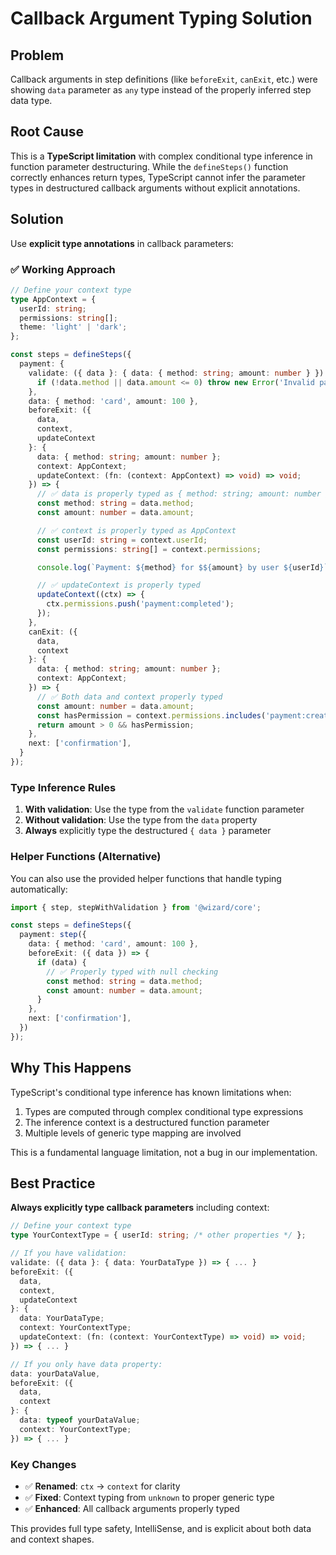 # Callback Argument Typing Solution

## Problem

Callback arguments in step definitions (like `beforeExit`, `canExit`, etc.) were showing `data` parameter as `any` type instead of the properly inferred step data type.

## Root Cause

This is a **TypeScript limitation** with complex conditional type inference in function parameter destructuring. While the `defineSteps()` function correctly enhances return types, TypeScript cannot infer the parameter types in destructured callback arguments without explicit annotations.

## Solution

Use **explicit type annotations** in callback parameters:

### ✅ Working Approach

```typescript
// Define your context type
type AppContext = {
  userId: string;
  permissions: string[];
  theme: 'light' | 'dark';
};

const steps = defineSteps({
  payment: {
    validate: ({ data }: { data: { method: string; amount: number } }) => {
      if (!data.method || data.amount <= 0) throw new Error('Invalid payment');
    },
    data: { method: 'card', amount: 100 },
    beforeExit: ({
      data,
      context,
      updateContext
    }: {
      data: { method: string; amount: number };
      context: AppContext;
      updateContext: (fn: (context: AppContext) => void) => void;
    }) => {
      // ✅ data is properly typed as { method: string; amount: number }
      const method: string = data.method;
      const amount: number = data.amount;

      // ✅ context is properly typed as AppContext
      const userId: string = context.userId;
      const permissions: string[] = context.permissions;

      console.log(`Payment: ${method} for $${amount} by user ${userId}`);

      // ✅ updateContext is properly typed
      updateContext((ctx) => {
        ctx.permissions.push('payment:completed');
      });
    },
    canExit: ({
      data,
      context
    }: {
      data: { method: string; amount: number };
      context: AppContext;
    }) => {
      // ✅ Both data and context properly typed
      const amount: number = data.amount;
      const hasPermission = context.permissions.includes('payment:create');
      return amount > 0 && hasPermission;
    },
    next: ['confirmation'],
  }
});
```

### Type Inference Rules

1. **With validation**: Use the type from the `validate` function parameter
2. **Without validation**: Use the type from the `data` property
3. **Always** explicitly type the destructured `{ data }` parameter

### Helper Functions (Alternative)

You can also use the provided helper functions that handle typing automatically:

```typescript
import { step, stepWithValidation } from '@wizard/core';

const steps = defineSteps({
  payment: step({
    data: { method: 'card', amount: 100 },
    beforeExit: ({ data }) => {
      if (data) {
        // ✅ Properly typed with null checking
        const method: string = data.method;
        const amount: number = data.amount;
      }
    },
    next: ['confirmation'],
  })
});
```

## Why This Happens

TypeScript's conditional type inference has known limitations when:
1. Types are computed through complex conditional type expressions
2. The inference context is a destructured function parameter
3. Multiple levels of generic type mapping are involved

This is a fundamental language limitation, not a bug in our implementation.

## Best Practice

**Always explicitly type callback parameters** including context:

```typescript
// Define your context type
type YourContextType = { userId: string; /* other properties */ };

// If you have validation:
validate: ({ data }: { data: YourDataType }) => { ... }
beforeExit: ({
  data,
  context,
  updateContext
}: {
  data: YourDataType;
  context: YourContextType;
  updateContext: (fn: (context: YourContextType) => void) => void;
}) => { ... }

// If you only have data property:
data: yourDataValue,
beforeExit: ({
  data,
  context
}: {
  data: typeof yourDataValue;
  context: YourContextType;
}) => { ... }
```

### Key Changes
- ✅ **Renamed**: `ctx` → `context` for clarity
- ✅ **Fixed**: Context typing from `unknown` to proper generic type
- ✅ **Enhanced**: All callback arguments properly typed

This provides full type safety, IntelliSense, and is explicit about both data and context shapes.